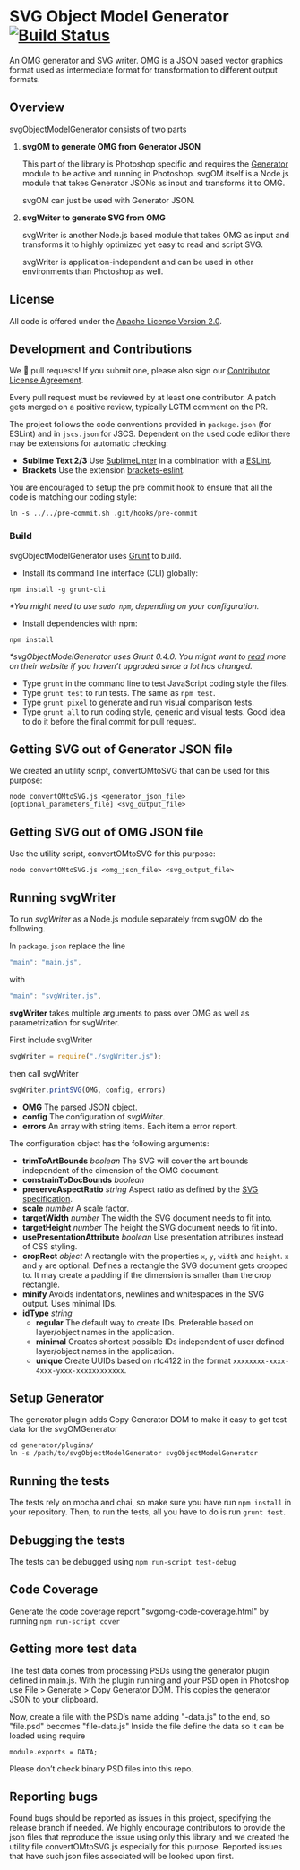 # SVG Object Model Generator  [![Build Status](https://travis-ci.org/adobe-research/svgObjectModelGenerator.png?branch=master)](https://travis-ci.org/adobe-research/svgObjectModelGenerator)


An OMG generator and SVG writer. OMG is a JSON based vector graphics format used as intermediate format for transformation to different output formats.

## Overview

svgObjectModelGenerator consists of two parts

1. **svgOM to generate OMG from Generator JSON**

	This part of the library is Photoshop specific and requires the [Generator](https://github.com/adobe-photoshop/generator-core) module to be active and running in Photoshop. svgOM itself is a Node.js module that takes Generator JSONs as input and transforms it to OMG.

	svgOM can just be used with Generator JSON.

2. **svgWriter to generate SVG from OMG**

	svgWriter is another Node.js based module that takes OMG as input and transforms it to highly optimized yet easy to read and script SVG.

	svgWriter is application-independent and can be used in other environments than Photoshop as well.

## License
All code is offered under the [Apache License Version 2.0](http://www.apache.org/licenses/LICENSE-2.0).


## Development and Contributions

We :clap: pull requests! If you submit one, please also sign our [Contributor License Agreement](https://adobe.echosign.com/public/esignWidget?wid=9SNA9H6XX64Q5C).

Every pull request must be reviewed by at least one contributor. A patch gets merged on a positive review, typically LGTM comment on the PR.

The project follows the code conventions provided in `package.json` (for ESLint) and in `jscs.json` for JSCS. Dependent on the used code editor there may be extensions for automatic checking:

* **Sublime Text 2/3** Use [SublimeLinter](https://github.com/roadhump/SublimeLinter-eslint) in a combination with a [ESLint](https://github.com/roadhump/SublimeLinter-eslint).
* **Brackets** Use the extension [brackets-eslint](https://github.com/peol/brackets-eslint).

You are encouraged to setup the pre commit hook to ensure that all the code is matching our coding style:

```
ln -s ../../pre-commit.sh .git/hooks/pre-commit
```

### Build

svgObjectModelGenerator uses [Grunt](http://gruntjs.com/) to build.

* Install its command line interface (CLI) globally:
```
npm install -g grunt-cli
```
_*You might need to use `sudo npm`, depending on your configuration._

* Install dependencies with npm:
```
npm install
```
_*svgObjectModelGenerator uses Grunt 0.4.0. You might want to [read](http://gruntjs.com/getting-started) more on their website if you haven’t upgraded since a lot has changed._

* Type `grunt` in the command line to test JavaScript coding style the files.
* Type `grunt test` to run tests. The same as `npm test`.
* Type `grunt pixel` to generate and run visual comparison tests.
* Type `grunt all` to run coding style, generic and visual tests. Good idea to do it before the final commit for pull request.

## Getting SVG out of Generator JSON file

We created an utility script, convertOMtoSVG that can be used for this purpose:
```
node convertOMtoSVG.js <generator_json_file> [optional_parameters_file] <svg_output_file>
```

## Getting SVG out of OMG JSON file

Use the utility script, convertOMtoSVG for this purpose:
```
node convertOMtoSVG.js <omg_json_file> <svg_output_file>
```

## Running svgWriter

To run *svgWriter* as a Node.js module separately from svgOM do the following.

In `package.json` replace the line

```javascript
"main": "main.js",
```

with

```javascript
"main": "svgWriter.js",
```

**svgWriter** takes multiple arguments to pass over OMG as well as parametrization for svgWriter.

First include svgWriter

```javascript
svgWriter = require("./svgWriter.js");
```

then call svgWriter

```javascript
svgWriter.printSVG(OMG, config, errors)
```

* **OMG** The parsed JSON object.
* **config** The configuration of *svgWriter*.
* **errors** An array with string items. Each item a error report.

The configuration object has the following arguments:

* **trimToArtBounds** *boolean* The SVG will cover the art bounds independent of the dimension of the OMG document.
* **constrainToDocBounds** *boolean*
* **preserveAspectRatio** *string* Aspect ratio as defined by the [SVG specification](http://www.w3.org/TR/SVG/coords.html#PreserveAspectRatioAttribute).
* **scale** *number* A scale factor.
* **targetWidth** *number* The width the SVG document needs to fit into.
* **targetHeight** *number* The height the SVG document needs to fit into.
* **usePresentationAttribute** *boolean* Use presentation attributes instead of CSS styling.
* **cropRect** *object* A rectangle with the properties `x`, `y`, `width` and `height`. `x` and `y` are optional. Defines a rectangle the SVG document gets cropped to. It may create a padding if the dimension is smaller than the crop rectangle.
* **minify** Avoids indentations, newlines and whitespaces in the SVG output. Uses minimal IDs.
* **idType** *string*
    * **regular** The default way to create IDs. Preferable based on layer/object names in the application.
    * **minimal** Creates shortest possible IDs independent of user defined layer/object names in the application.
    * **unique** Create UUIDs based on rfc4122 in the format `xxxxxxxx-xxxx-4xxx-yxxx-xxxxxxxxxxxx`.

## Setup Generator

The generator plugin adds Copy Generator DOM to make it easy to get test data for the svgOMGenerator

    cd generator/plugins/
    ln -s /path/to/svgObjectModelGenerator svgObjectModelGenerator

## Running the tests

The tests rely on mocha and chai, so make sure you have run `npm install` in your repository. Then, to run the tests, all you have to do is run `grunt test`.

## Debugging the tests

The tests can be debugged using `npm run-script test-debug`

## Code Coverage

Generate the code coverage report "svgomg-code-coverage.html" by running `npm run-script cover`

## Getting more test data

The test data comes from processing PSDs using the generator plugin defined in main.js.  With the plugin running and your PSD open in Photoshop use File > Generate > Copy Generator DOM.  This copies the generator JSON to your clipboard.

Now, create a file with the PSD’s name adding "-data.js" to the end, so "file.psd" becomes "file-data.js"  Inside the file define the data so it can be loaded using require

    module.exports = DATA;

Please don’t check binary PSD files into this repo.

## Reporting bugs

Found bugs should be reported as issues in this project, specifying the release branch if needed. We highly encourage contributors to provide the json files that reproduce the issue using only this library and we created the utility file convertOMtoSVG.js especially for this purpose. Reported issues that have such json files associated will be looked upon first.
